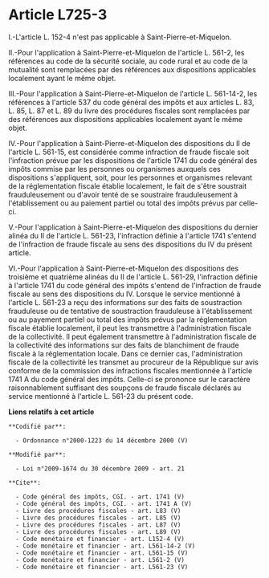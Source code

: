 # Article L725-3

I.-L'article L. 152-4 n'est pas applicable à Saint-Pierre-et-Miquelon. 

II.-Pour l'application à Saint-Pierre-et-Miquelon de l'article L. 561-2, les références au code de la sécurité sociale, au
code rural et au code de la mutualité sont remplacées par des références aux dispositions applicables localement ayant le
même objet. 

III.-Pour l'application à Saint-Pierre-et-Miquelon de l'article L. 561-14-2, les références à l'article 537 du code général
des impôts et aux articles L. 83, L. 85, 
L. 87 et L. 89 du livre des procédures fiscales sont remplacées par des références aux dispositions applicables localement
ayant le même objet. 

IV.-Pour l'application à Saint-Pierre-et-Miquelon des dispositions du II de l'article L. 561-15, est considérée comme
infraction de fraude fiscale soit l'infraction prévue par les dispositions de l'article 1741 du code général des impôts
commise par les personnes ou organismes auxquels ces dispositions s'appliquent, soit, pour les personnes et organismes
relevant de la réglementation fiscale établie localement, le fait de s'être soustrait frauduleusement ou d'avoir tenté de se
soustraire frauduleusement à l'établissement ou au paiement partiel ou total des impôts prévus par celle-ci. 

V.-Pour l'application à Saint-Pierre-et-Miquelon des dispositions du dernier alinéa du II de l'article L. 561-23,
l'infraction définie à l'article 1741 s'entend de l'infraction de fraude fiscale au sens des dispositions du IV du présent
article. 

VI.-Pour l'application à Saint-Pierre-et-Miquelon des dispositions des troisième et quatrième alinéas du II de l'article L.
561-29, l'infraction définie à l'article 1741 du code général des impôts s'entend de l'infraction de fraude fiscale au sens
des dispositions du IV. Lorsque le service mentionné à l'article L. 561-23 a reçu des informations sur des faits de
soustraction frauduleuse ou de tentative de soustraction frauduleuse à l'établissement ou au payement partiel ou total des
impôts prévus par la réglementation fiscale établie localement, il peut les transmettre à l'administration fiscale de la
collectivité. Il peut également transmettre à l'administration fiscale de la collectivité des informations sur des faits de
blanchiment de fraude fiscale à la réglementation locale. Dans ce dernier cas, l'administration fiscale de la collectivité
les transmet au procureur de la République sur avis conforme de la commission des infractions fiscales mentionnée à l'article
1741 A du code général des impôts. Celle-ci se prononce sur le caractère raisonnablement suffisant des soupçons de fraude
fiscale déclarés au service mentionné à l'article L. 561-23 du présent code.

**Liens relatifs à cet article**

	**Codifié par**:

	  - Ordonnance n°2000-1223 du 14 décembre 2000 (V)

	**Modifié par**:

	  - Loi n°2009-1674 du 30 décembre 2009 - art. 21

	**Cite**:

	  - Code général des impôts, CGI. - art. 1741 (V)
	  - Code général des impôts, CGI. - art. 1741 A (V)
	  - Livre des procédures fiscales - art. L83 (V)
	  - Livre des procédures fiscales - art. L85 (V)
	  - Livre des procédures fiscales - art. L87 (V)
	  - Livre des procédures fiscales - art. L89 (V)
	  - Code monétaire et financier - art. L152-4 (V)
	  - Code monétaire et financier - art. L561-14-2 (V)
	  - Code monétaire et financier - art. L561-15 (V)
	  - Code monétaire et financier - art. L561-2 (V)
	  - Code monétaire et financier - art. L561-23 (V)
